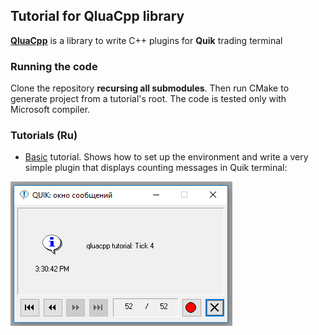 ## Tutorial for QluaCpp library ##

[**QluaCpp**](https://github.com/elelel/qluacpp) is a library to write C++ plugins for **Quik** trading terminal

### Running the code ###
Clone the repository **recursing all submodules**. Then run CMake to generate project from a tutorial's root. The code is tested only with Microsoft compiler.

### Tutorials (Ru) ###

 - [Basic](basic_tutorial) tutorial. Shows how to set up the environment and write a very simple plugin that displays counting messages in Quik terminal:
 
 ![Message screenshot](basic_tutorial/doc/message_screenshot.png)
 
